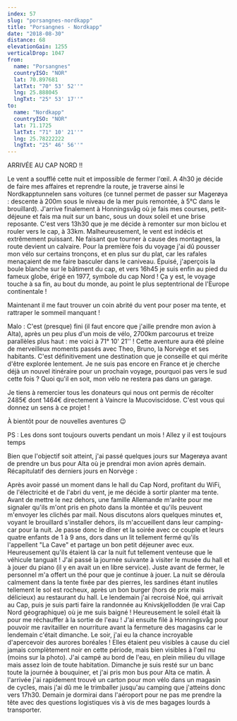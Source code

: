 ```yaml
---
index: 57
slug: "porsangnes-nordkapp"
title: "Porsangnes - Nordkapp"
date: "2018-08-30"
distance: 68
elevationGain: 1255
verticalDrop: 1047
from:
  name: "Porsangnes"
  countryISO: "NOR"
  lat: 70.897681
  latTxt: "70° 53' 52''"
  lng: 25.888045
  lngTxt: "25° 53' 17''"
to:
  name: "Nordkapp"
  countryISO: "NOR"
  lat: 71.1725
  latTxt: "71° 10' 21''"
  lng: 25.78222222
  lngTxt: "25° 46' 56''"
---
```


ARRIVÉE AU CAP NORD !!

Le vent a soufflé cette nuit et impossible de fermer l'œil. A 4h30 je décide de faire mes affaires et reprendre la route, je traverse ainsi le Nordkapptunnelen sans voitures (ce tunnel permet de passer sur Magerøya : descente à 200m sous le niveau de la mer puis remontée, à 5°C dans le brouillard). J'arrive finalement à Honningsvåg où je fais mes courses, petit-déjeune et fais ma nuit sur un banc, sous un doux soleil et une brise reposante. C'est vers 13h30 que je me décide à remonter sur mon biclou et rouler vers le cap, à 33km. Malheureusement, le vent est indécis et extrêmement puissant. Ne faisant que tourner à cause des montagnes, la route devient un calvaire. Pour la première fois du voyage j'ai dû pousser mon vélo sur certains tronçons, et en plus sur du plat, car les rafales menaçaient de me faire basculer dans le caniveau. Épuisé, j'aperçois la boule blanche sur le bâtiment du cap, et vers 16h45 je suis enfin au pied du fameux globe, érigé en 1977, symbole du cap Nord ! Ça y est, le voyage touche à sa fin, au bout du monde, au point le plus septentrional de l'Europe continentale !

Maintenant il me faut trouver un coin abrité du vent pour poser ma tente, et rattraper le sommeil manquant !

Malo : C'est (presque) fini (il faut encore que j'aille prendre mon avion à Alta), après un peu plus d'un mois de vélo, 2700km parcourus et treize parallèles plus haut : me voici à 71° 10' 21'' ! Cette aventure aura été pleine de merveilleux moments passés avec Theo, Bruno, la Norvège et ses habitants. C'est définitivement une destination que je conseille et qui mérite d'être explorée lentement. Je ne suis pas encore en France et je cherche déjà un nouvel itinéraire pour un prochain voyage, pourquoi pas vers le sud cette fois ? Quoi qu'il en soit, mon vélo ne restera pas dans un garage.

Je tiens à remercier tous les donateurs qui nous ont permis de récolter 2485€ dont 1464€ directement à Vaincre la Mucoviscidose. C'est vous qui donnez un sens à ce projet !

À bientôt pour de nouvelles aventures 😉

PS : Les dons sont toujours ouverts pendant un mois ! Allez y il est toujours temps

Bien que l'objectif soit atteint, j'ai passé quelques jours sur Magerøya avant de prendre un bus pour Alta où je prendrai mon avion après demain. Récapitulatif des derniers jours en Norvège :

Après avoir passé un moment dans le hall du Cap Nord, profitant du WiFi, de l'électricité et de l'abri du vent, je me décide à sortir planter ma tente. Avant de mettre le nez dehors, une famille Allemande m'arête pour me signaler qu'ils m'ont pris en photo dans la montée et qu'ils peuvent m'envoyer les clichés par mail. Nous discutons alors quelques minutes et, voyant le brouillard s'installer dehors, ils m'accueillent dans leur camping-car pour la nuit. Je passe donc le dîner et la soirée avec ce couple et leurs quatre enfants de 1 à 9 ans, dors dans un lit tellement fermé qu'ils l'appellent "La Cave" et partage un bon petit déjeuner avec eux. Heureusement qu'ils étaient là car la nuit fut tellement venteuse que le véhicule tanguait ! J'ai passé la journée suivante à visiter le musée du hall et à jouer du piano (il y en avait un en libre service). Juste avant de fermer, le personnel m'a offert un thé pour que je continue à jouer. La nuit se déroula calmement dans la tente fixée par des pierres, les sardines étant inutiles tellement le sol est rocheux, après un bon burger (hors de prix mais délicieux) au restaurant du hall. Le lendemain j'ai recroisé Noé, qui arrivait au Cap, puis je suis parti faire la randonnée au Knivskjellodden (le vrai Cap Nord géographique) où je me suis baigné ! Heureusement le soleil était là pour me réchauffer à la sortie de l'eau ! J'ai ensuite filé à Honningsvåg pour pouvoir me ravitailler en nourriture avant la fermeture des magasins car le lendemain c'était dimanche. Le soir, j'ai eu la chance incroyable d'apercevoir des aurores boréales ! Elles étaient peu visibles à cause du ciel jamais complètement noir en cette période, mais bien visibles à l'œil nu (moins sur la photo). J'ai campé au bord de l'eau, en plein milieu du village mais assez loin de toute habitation. Dimanche je suis resté sur un banc toute la journée à bouquiner, et j'ai pris mon bus pour Alta ce matin. À l'arrivée j'ai rapidement trouvé un carton pour mon vélo dans un magasin de cycles, mais j'ai dû me le trimballer jusqu'au camping que j'atteins donc vers 17h30. Demain je dormirai dans l'aéroport pour ne pas me prendre la tête avec des questions logistiques vis à vis de mes bagages lourds à transporter.
